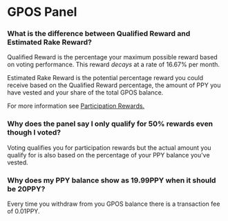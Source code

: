 # GPOS Panel

### What is the difference between Qualified Reward and Estimated Rake Reward?

Qualified Reward is the percentage your maximum possible reward based on voting performance. This reward _decays_ at a rate of 16.67% per month.

Estimated Rake Reward is the potential percentage reward you could receive based on the Qualified Reward percentage, the amount of PPY you have vested and your share of the total GPOS balance. 

For more information see [Participation Rewards.](../#participation-rewards)

### Why does the panel say I only qualify for 50% rewards even though I voted?

Voting qualifies you for participation rewards but the actual amount you qualify for is also based on the percentage of your PPY balance you've vested.

### Why does my PPY balance show as 19.99PPY when it should be 20PPY?

Every time you withdraw from you GPOS balance there is a transaction fee of 0.01PPY.

 

